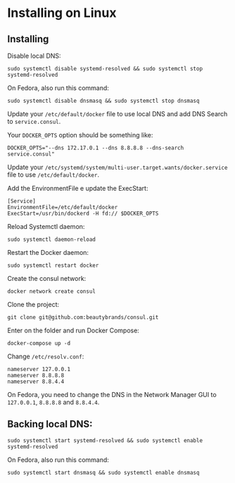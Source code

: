 # Installing on Linux

## Installing 

Disable local DNS:

```
sudo systemctl disable systemd-resolved && sudo systemctl stop systemd-resolved
```

On Fedora, also run this command:

```
sudo systemctl disable dnsmasq && sudo systemctl stop dnsmasq
```

Update your `/etc/default/docker` file to use local DNS and add DNS Search to `service.consul`.

Your `DOCKER_OPTS` option should be something like:

```
DOCKER_OPTS="--dns 172.17.0.1 --dns 8.8.8.8 --dns-search service.consul"
```

Update your `/etc/systemd/system/multi-user.target.wants/docker.service` file to use `/etc/default/docker`.

Add the EnvironmentFile e update the ExecStart:

```
[Service]
EnvironmentFile=/etc/default/docker
ExecStart=/usr/bin/dockerd -H fd:// $DOCKER_OPTS
```

Reload Systemctl daemon:

```
sudo systemctl daemon-reload
```

Restart the Docker daemon:

```
sudo systemctl restart docker
```

Create the consul network:

```
docker network create consul
```

Clone the project:

```
git clone git@github.com:beautybrands/consul.git
```

Enter on the folder and run Docker Compose:

```
docker-compose up -d
```

Change `/etc/resolv.conf`:

```
nameserver 127.0.0.1
nameserver 8.8.8.8
nameserver 8.8.4.4
```

On Fedora, you need to change the DNS in the Network Manager GUI to `127.0.0.1`, `8.8.8.8` and `8.8.4.4`.


## Backing local DNS:

```
sudo systemctl start systemd-resolved && sudo systemctl enable systemd-resolved
```

On Fedora, also run this command:

```
sudo systemctl start dnsmasq && sudo systemctl enable dnsmasq
```
